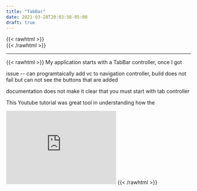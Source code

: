 ```yaml
---
title: "TabBar"
date: 2021-03-28T20:03:58-05:00
draft: true
---
```

{{< rawhtml >}}
<br />
{{< /rawhtml >}}

***
{{< rawhtml >}}
My application starts with a TabBar controller, once I got


issue --
can programtaically add vc to navigation controller, build does not fail
but can not see the buttons that are added

documentation does not make it clear that you must start with tab controller


This Youtube tutorial was great tool in understanding how the
<br />
<iframe width="300" height="200" src="https://www.youtube.com/embed/Nx3qPQ_qOFM" title="YouTube video player" frameborder="0" allow="accelerometer; autoplay; clipboard-write; encrypted-media; gyroscope; picture-in-picture" allowfullscreen></iframe>
{{< /rawhtml >}}
